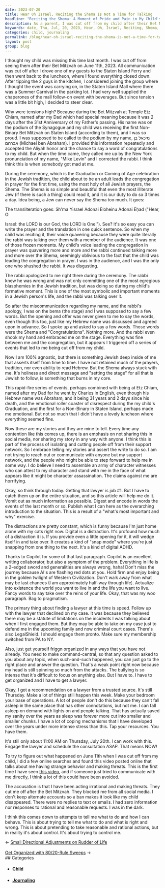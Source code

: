 ```yaml
---
date: 2023-07-20
title: Hear Oh Israel, Reciting the Shema Is Not a Time for Talking
headline: "Reciting the Shema: A Moment of Pride and Pain in My Child's Bet Mitzvah"
description: As a parent, I was cut off from my child after their Bet Mitzvah on June 11th, 2023. I had no information or responses to my requests. After doing some online searches, I found a video accusing me of acting irrational and making threats. I am now trying to figure out what happened and to defend myself against the accusations.
keywords: date, Thu, Jul, 20, 2023, Hear, Oh, Israel, Reciting, Shema, Time, Talking, Child, Missing, Bet, Mitzvah, June, 11th, Communication, Cut, Off, Driving, Guest, Staten, Island, Ferry, Luncheon, Closed, Tipping, Guys, Kitchen, Group, Event, Mall, Summer, Carnival, Parking, Lot, Supplied, Chaperones, Follow-on, Beverages, T
categories: child, journaling
permalink: /blog/hear-oh-israel-reciting-the-shema-is-not-a-time-for-talking/
layout: post
group: blog
---
```



I thought my child was missing this time last month. I was cut off from seeing
them after their Bet Mitzvah on June 11th, 2023. All communication was cut off
after I drove one of my guests to the Staten Island Ferry and then went back to
the luncheon, where I found everything closed down. After tipping the 2 guys in
the kitchen, I considered joining the group where I thought the event was
carrying on, in the Staten Island Mall where there was a Summer Carnival in the
parking lot. I had very well supplied the chaperones of the mall follow-on
event with beverages. But since tension was a little bit high, I decided to
steer clear.

Why were tensions high? Because during the Bet Mitzvah at Temple Etz Chiam,
named after my Dad which had special meaning because it was 2 days after the
31st Anniversary of my Father's passing. His name was on the podium of the
Synagogue and my child was receiving the first Non-Binary Bet Mitzvah on Staten
Island (according to them), and I was so proud. I was supposed to be called to
the podium by my name, מיכאל בן אברהם (Michael ben Abraham). I provided this
information repeatedly and accepted the Aliyah honor and the chance to say a
word of congratulations to my child. But when the time came, they called me up
by the New York pronunciation of my name, "Mike Levin" and I corrected the
rabbi. I think think this is when somebody got mad at me.

During the ceremony, which is the Graduation or Coming of Age celebration in
the Jewish tradition, the child about to be an adult leads the congregation in
prayer for the first time, using the most holy of all Jewish prayers, the
Shema. The Shema is so simple and beautiful that even the most illiterate Jew
(if there is such a thing) could read it, and it is our duty to do so 3 times a
day. Idea being, a Jew can never say the Shema too much. It goes:

The transliteration goes: Sh'ma Yisrael Adonai Eloheinu Adonai Eḥad ("Hear, O

Israel: the LORD is our God, the LORD is One."). See? It's so easy you can
write the prayer and the translation in one quick sentence. So when my child
was reciting it, their voice quavering because they were quite literally the
rabbi was talking over them with a member of the audience. It was one of those
frozen moments. My child's voice leading the congregation in prayer was
quavering more and more and the rabbi continued talking more and more over the
Shema, seemingly oblivious to the fact that the child was leading the
congregation in prayer. I was in the audience, and I was the only one who
shushed the rabbi. It was disgusting.

The rabbi apologized to me right there during the ceremony. The rabbi knew he
was wrong and was not only committing one of the most egregious blasphemies in
the Jewish tradition, but was doing so during my child's formative moment. This
is one of the most symbolic and important moments in a Jewish person's life,
and the rabbi was talking over it.

So after the miscommunication regarding my name, and the rabbi's apology, I was
on the bema (the stage) and I was supposed to say a few words. But the opening
and offer was never given to me to say the words, even though this too, just
like my Hebrew name was discussed and agreed upon in advance. So I spoke up and
asked to say a few words. Those words were the Shema and "Congratulations".
Nothing more. And the rabbi even shook my hand and embraced me on the stage.
Everything was fine between me and the congregation, but it appears I triggered
off a series of events that led to me being cut off from my child.

Now I am 100% agnostic, but there is something Jewish deep inside of me that
asserts itself from time to time. I have not retained much of the prayers,
tradition, nor even ability to read Hebrew. But the Shema always stuck with me.
It's holiness and direct message and "setting the stage" for all that is Jewish
to follow, is something that burns in my core. 

This rapid-fire series of events, perhaps combined with being at Etz Chiam,
named after my Dad for he went by Charles in English, even though his Hebrew
name was Abraham, and it being 31 years and 2 days since his death, and the
emotional roller coaster of disrespect during the my child's Graduation, and
the first for a Non-Binary in Staten Island, perhaps made me emotional. But not
so much that I didn't have a lovely luncheon where everything seemed fine.

Now these are my stories and they are mine to tell. Every time any contention
like this comes up, there is an emphasis on not sharing this in social media,
nor sharing my story in any way with anyone. I think this is part of the
process of isolating and cutting people off from their support network. So I
embrace telling my stories and assert the write to do so. I am not trying to
reach out or communicate with anyone but my support network, and the people who
might be able to step forward to help me in some way. I do believe I need to
assemble an army of character witnesses who can attest to my character and
stand with me in the face of what appears like it might be character
assassination. The claims against me are horrifying.

Okay, so think through today. Getting that lawyer is job #1. But I have to
catch them up on the entire situation, and so this article will help me do it.
Vomit out as much information as possible. Digest and encode in words the
events of the last month or so. Publish what I can here as the overarching
introduction to the situation. This is a result of a "what's most important and
why" exercise. 

The distractions are pretty constant, which is funny because I'm just home
alone with my cats right now. Digital is a distraction. It's profound how much
of a distraction it is. If you provide even a little opening for it, it will
wedge itself in and take over. It creates a kind of "snap mode" where you're
just snapping from one thing to the next. It's a kind of digital ADHD.

Thanks to Copilot for some of that last paragraph. Copilot is an excellent
writing collaborator, but also a symptom of the problem. Everything in life is
a 2-edged sword and generalities are always wrong, haha! Don't miss the journey
because AI's are flashing red dots at you. Hold firm and enjoy being in the
golden twilight of Western Civilization. Don't walk away from what may be last
chances (I am approximately half-way through life). Actualize into existence
the world you want to live in and the life you want to live. Fancy words to say
take over the reins of your life. Okay, that was my woo paragraph. Bag to
pragmatism.

The primary thing about finding a lawyer at this time is speed. Follow up with
the lawyer that declined on my case. It was because they believed there may be
a statute of limitations on the incidents I was talking about when I first
engaged them. But they may be able to take on my case just to defend me in the
upcoming family and now criminal court cases. There's also LegalShield. I
should engage them pronto. Make sure my membership switched from PA to NY.

Also, just get yourself friggn organized in any ways that you have not already.
You need to make command-central, so that any question asked to you about any
topic, when such-and-such happened, you can just go to the right place and
answer the question. That's a weak point right now because my head is still
spinning so much from the attacks. The bullying is so intense that it's
difficult to focus on anything else. But I have to. I have to get organized and
I have to get a lawyer.

Okay, I got a recommendation on a lawyer from a trusted source. It's still
Thursday. Make a lot of things still happen this week. Make your bedroom your
base of operations. A lot of people don't do this because they can't fall
asleep in the same place that has other connotations, but not me. I can fall
asleep on demand with lights on and people talking. That has actually saved my
sanity over the years as sleep was forever more cut into smaller and smaller
chunks. I have a lot of coping mechanisms that I have developed over the years
under more intense stress than this. Tap your resources. You have them.

It's still only about 11:00 AM on Thursday, July 20th. I can work with this.
Engage the lawyer and schedule the consultation ASAP. That means NOW!

To try to figure out what happened on June 11th when I was cut off from my
child, I did a few online searches and found this video posted online that
talks about me having strange behavior and making threats. This is the first
time I have seen [this
video](https://www.tiktok.com/@that_gay_otaku/video/7248317769601649962), and
if someone just tried to communicate with me directly, I think a lot of this
could have been avoided.

The accusation is that I have been acting irrational and making threats. They
cut me off after the Bet Mitzvah. They blocked me from all social media. I
don't keep alternate accounts so a ban makes it look like my child disappeared.
There were no replies to text or emails. I had zero information nor responses
to rational and reasonable requests. I was in the dark.

I think this comes down to attempts to tell me what to do and how I can behave.
This is about trying to tell me what to do and what is right and wrong. This is
about pretending to take reasonable and rational actions, but in reality it's
about control. It's about trying to control me.


















<div class="arrow-links"><div class="post-nav-prev"><span class="arrow">&larr;&nbsp;</span><a href="/blog/small-directional-adjustments-on-rudder-of-life/">Small Directional Adjustments on Rudder of Life</a></div> &nbsp; <div class="post-nav-next"><a href="/blog/get-organized-with-80-20-rule-sweeps/">Get Organized with 80/20-Rule Sweeps</a><span class="arrow">&nbsp;&rarr;</span></div></div>
## Categories

<ul>
<li><h4><a href='/child/'>Child</a></h4></li>
<li><h4><a href='/journaling/'>Journaling</a></h4></li></ul>